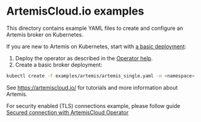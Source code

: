 # ArtemisCloud.io examples

This directory contains example YAML files to create and configure an Artemis broker on Kubernetes.

If you are new to Artemis on Kubernetes, start with [a basic deployment](artemis/artemis_single.yaml):

1. Deploy the operator as described in the [Operator help](https://artemiscloud.io/docs/help/operator/#deploy-the-operator).
2. Create a basic broker deployment:

```bash
kubectl create -f examples/artemis/artemis_single.yaml -n <namespace>
```

See https://artemiscloud.io/ for tutorials and more information about Artemis.

For security enabled (TLS) connections example, please follow guide [Secured connection with ArtemisCloud Operator](https://artemiscloud.io/docs/tutorials/ssl_broker_setup)
